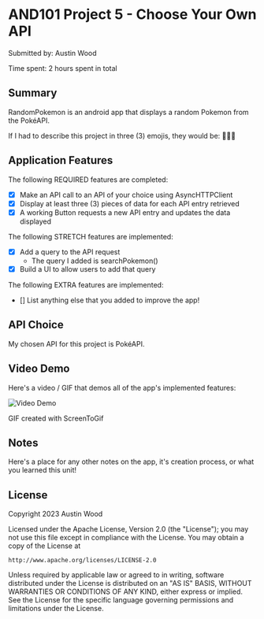 <!-- (This is a comment) INSTRUCTIONS: Go through this page and fill out any **bolded** entries with their correct values.-->

# AND101 Project 5 - Choose Your Own API

Submitted by: Austin Wood

Time spent: 2 hours spent in total

## Summary

RandomPokemon is an android app that displays a random Pokemon from the PokéAPI.

If I had to describe this project in three (3) emojis, they would be: 🐉🦄🦕

## Application Features

<!-- (This is a comment) Please be sure to change the [ ] to [x] for any features you completed.  If a feature is not checked [x], you might miss the points for that item! -->

The following REQUIRED features are completed:

- [x] Make an API call to an API of your choice using AsyncHTTPClient
- [x] Display at least three (3) pieces of data for each API entry retrieved
- [x] A working Button requests a new API entry and updates the data displayed

The following STRETCH features are implemented:

- [x] Add a query to the API request
  - The query I added is searchPokemon()
- [x] Build a UI to allow users to add that query

The following EXTRA features are implemented:

- [] List anything else that you added to improve the app!

## API Choice

My chosen API for this project is PokéAPI.

## Video Demo

Here's a video / GIF that demos all of the app's implemented features:

<img src='https://i.imgur.com/CGJhpSE.gif' title='Video Demo' width='' alt='Video Demo' />

GIF created with ScreenToGif

<!-- Recommended tools:
- [Kap](https://getkap.co/) for macOS
- [ScreenToGif](https://www.screentogif.com/) for Windows
- [peek](https://github.com/phw/peek) for Linux. -->

## Notes

Here's a place for any other notes on the app, it's creation process, or what you learned this unit!

## License

Copyright 2023 Austin Wood

Licensed under the Apache License, Version 2.0 (the "License");
you may not use this file except in compliance with the License.
You may obtain a copy of the License at

    http://www.apache.org/licenses/LICENSE-2.0

Unless required by applicable law or agreed to in writing, software
distributed under the License is distributed on an "AS IS" BASIS,
WITHOUT WARRANTIES OR CONDITIONS OF ANY KIND, either express or implied.
See the License for the specific language governing permissions and
limitations under the License.